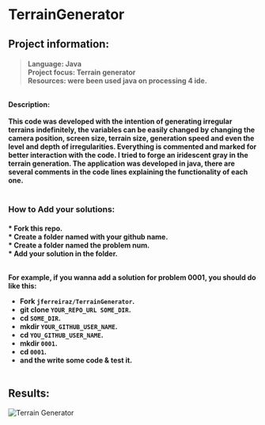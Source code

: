 # TerrainGenerator

<h2>Project information:</h2>
<h4>

>Language: Java <br>
>Project focus: Terrain generator <br>
>Resources: were been used java on processing 4 ide.

<br>
Description: <br><br>
This code was developed with the intention of generating irregular terrains indefinitely, the variables can be easily changed by changing the camera position, screen size, terrain size, generation speed and even the level and depth of irregularities.
Everything is commented and marked for better interaction with the code. I tried to forge an iridescent gray in the terrain generation.
The application was developed in java, there are several comments in the code lines explaining the functionality of each one.
<br><br>

### How to Add your solutions:
<h4>
  * Fork this repo. <br>
  * Create a folder named with your github name.<br>
  * Create a folder named the problem num.<br>
  * Add your solution in the folder.<br><br>

For example, if you wanna add a solution for problem 0001, you should do like this:

  * Fork `jferreiraz/TerrainGenerator`.
  * git clone `YOUR_REPO_URL SOME_DIR`.
  * cd `SOME_DIR`.
  * mkdir `YOUR_GITHUB_USER_NAME`.
  * cd `YOU_GITHUB_USER_NAME`.
  * mkdir `0001`.
  * cd `0001`.
  * and the write some code & test it.
   <br><br>
   ## Results:<br>
  ![Terrain Generator](https://user-images.githubusercontent.com/106937501/200205704-ea88eba0-f47c-490f-929a-dc0a152987e4.gif)

 </h4>
